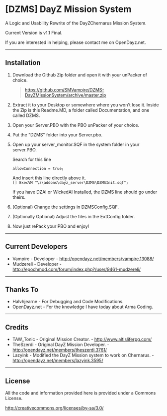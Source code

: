 **[DZMS] DayZ Mission System**
================

A Logic and Usability Rewrite of the DayZChernarus Mission System.

Current Version is v1.1 Final.

If you are interested in helping, please contact me on OpenDayz.net.

--------------------------
Installation
--------------------------
1.	Download the Github Zip folder and open it with your unPacker of choice.

	> https://github.com/SMVampire/DZMS-DayZMissionSystem/archive/master.zip
	
2.	Extract it to your Desktop or somewhere where you won't lose it.
	Inside the Zip is this Readme.MD, a folder called Documentation, and one called DZMS.
	
3.	Open your Server.PBO with the PBO unPacker of your choice.

4.	Put the "DZMS" folder into your Server.pbo.

5.	Open up your server_monitor.SQF in the system folder in your server.PBO.

	Search for this line
	
	```allowConnection = true;```
	
	And insert this line directly above it.<br />
	```[] ExecVM "\z\addons\dayz_server\DZMS\DZMSInit.sqf";```
	
	If you have DZAI or WickedAI Installed, the DZMS line should go under theirs.
	
6.	(Optional) Change the settings in DZMSConfig.SQF.

7.	(Optionally Optional) Adjust the files in the ExtConfig folder.
	
8.	Now just rePack your PBO and enjoy!

--------------------------
Current Developers
--------------------------
* Vampire - Developer - http://opendayz.net/members/vampire.13088/
* Mudzereli - Developer - http://epochmod.com/forum/index.php?/user/9461-mudzereli/

--------------------------
Thanks To
--------------------------
* Halvhjearne - For Debugging and Code Modifications.
* OpenDayz.net - For the knowledge I have today about Arma Coding.

--------------------------
Credits
--------------------------
* TAW_Tonic - Original Mission Creator. - http://www.altisliferpg.com/
* TheSzerdi - Original DayZ Mission Developer. - http://opendayz.net/members/theszerdi.3761/
* Lazyink - Modified the DayZ Mission system to work on Chernarus. - http://opendayz.net/members/lazyink.3595/

--------------------------
License
--------------------------
All the code and information provided here is provided under a Commons License.

http://creativecommons.org/licenses/by-sa/3.0/
